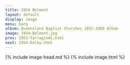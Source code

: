 ```yaml
---
title: 1954 Belmont
layout: default
display: image
menu: barq
album: Queensland Baptist Churches 1851-1960 Album
image: 1954-Belmont.jpg
prev: 1953-Tarragindi.html
next: 1954-Dalby.html
---
```

{% include image-head.md %}
{% include image.html %}